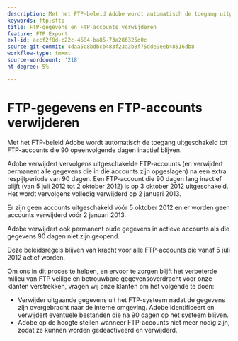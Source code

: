 ```yaml
---
description: Met het FTP-beleid Adobe wordt automatisch de toegang uitgeschakeld tot FTP-accounts die 90 opeenvolgende dagen inactief blijven.
keywords: ftp;sftp
title: FTP-gegevens en FTP-accounts verwijderen
feature: FTP Export
exl-id: accf2f8d-c22c-4684-ba85-73a286325d0c
source-git-commit: 4daa5c8bdbcb483f23a3b8f75dde9eeb48516db8
workflow-type: tm+mt
source-wordcount: '218'
ht-degree: 5%

---
```


# FTP-gegevens en FTP-accounts verwijderen

Met het FTP-beleid Adobe wordt automatisch de toegang uitgeschakeld tot FTP-accounts die 90 opeenvolgende dagen inactief blijven.

Adobe verwijdert vervolgens uitgeschakelde FTP-accounts (en verwijdert permanent alle gegevens die in die accounts zijn opgeslagen) na een extra respijtperiode van 90 dagen. Een FTP-account die 90 dagen lang inactief blijft (van 5 juli 2012 tot 2 oktober 2012) is op 3 oktober 2012 uitgeschakeld. Het wordt vervolgens volledig verwijderd op 2 januari 2013.

Er zijn geen accounts uitgeschakeld vóór 5 oktober 2012 en er worden geen accounts verwijderd vóór 2 januari 2013.

Adobe verwijdert ook permanent oude gegevens in actieve accounts als die gegevens 90 dagen niet zijn geopend.

Deze beleidsregels blijven van kracht voor alle FTP-accounts die vanaf 5 juli 2012 actief worden.

Om ons in dit proces te helpen, en ervoor te zorgen blijft het verbeterde milieu van FTP veilige en betrouwbare gegevensoverdracht voor onze klanten verstrekken, vragen wij onze klanten om het volgende te doen:

* Verwijder uitgaande gegevens uit het FTP-systeem nadat de gegevens zijn overgebracht naar de interne omgeving. Adobe identificeert en verwijdert eventuele bestanden die na 90 dagen op het systeem blijven.
* Adobe op de hoogte stellen wanneer FTP-accounts niet meer nodig zijn, zodat ze kunnen worden gedeactiveerd en verwijderd.
